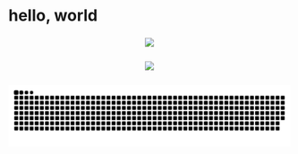 # hello, world

###

<div align="center">
    <a href="https://github.com/JacopoCarlon">
        <img  src="https://github-readme-stats-three-navy-56.vercel.app/api/top-langs?username=JacopoCarlon&show_icons=true&hide_border=true&count_private=true&langs_count=80&hide=Jupyter%20Notebook&layout=compact&theme=tokyonight&cache_seconds=10&size_weight=0.5&count_weight=0.5" />
    </a>
</div> 

###


<div align="center">
    <a href="https://github.com/JacopoCarlon">
        <img src="https://komarev.com/ghpvc/?username=JacopoCarlon&style=flat" />
    </a>
</div>

###

<div align="center">
    <a href="https://github.com/JacopoCarlon">
        <img src= "https://github.com/JacopoCarlon/JacopoCarlon/blob/output/github-contribution-grid-snake.svg" >
    </a>
</div>

